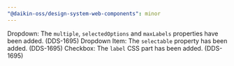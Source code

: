 ```yaml
---
"@daikin-oss/design-system-web-components": minor
---
```


Dropdown: The `multiple`, `selectedOptions` and `maxLabels` properties have been added. (DDS-1695)
Dropdown Item: The `selectable` property has been added. (DDS-1695)
Checkbox: The `label` CSS part has been added. (DDS-1695)
